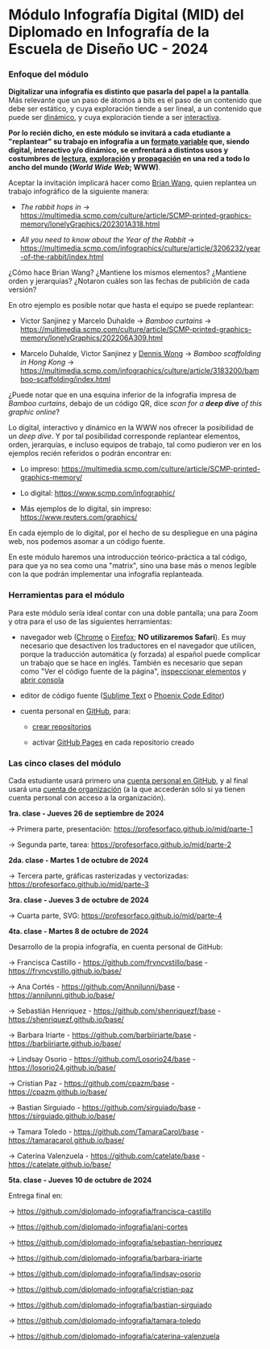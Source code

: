# Módulo Infografía Digital (MID) del Diplomado en Infografía de la Escuela de Diseño UC - 2024

### Enfoque del módulo

**Digitalizar una infografía es distinto que pasarla del papel a la pantalla**. Más relevante que un paso de átomos a bits es el paso de un contenido que debe ser estático, y cuya exploración tiende a ser lineal, a un contenido que puede ser [dinámico](https://es.wikipedia.org/wiki/P%C3%A1gina_web_din%C3%A1mica), y cuya exploración tiende a ser [interactiva](https://es.wikipedia.org/wiki/Interactividad#Niveles_de_interactividad).

**Por lo recién dicho, en este módulo se invitará a cada etudiante a "replantear" su trabajo en infografía a un [formato variable](https://screensiz.es/) que, siendo digital, interactivo y/o dinámico, se enfrentará a distintos usos y costumbres de [lectura](https://www.nngroup.com/articles/how-users-read-on-the-web/), [exploración](https://youtu.be/iEB3oILm-qQ?t=2183) y [propagación](https://www.youtube.com/watch?v=pqRfaUNRBak&t=996s) en una red a todo lo ancho del mundo (*World Wide Web*; WWW)**.

Aceptar la invitación implicará hacer como [Brian Wang](https://www.scmp.com/author/brian-wang), quien replantea un trabajo infográfico de la siguiente manera:

- *The rabbit hops in* → https://multimedia.scmp.com/culture/article/SCMP-printed-graphics-memory/lonelyGraphics/202301A318.html

- *All you need to know about the Year of the Rabbit* → https://multimedia.scmp.com/infographics/culture/article/3206232/year-of-the-rabbit/index.html

¿Cómo hace Brian Wang? ¿Mantiene los mismos elementos? ¿Mantiene orden y jerarquías? ¿Notaron cuáles son las fechas de publición de cada versión?

En otro ejemplo es posible notar que hasta el equipo se puede replantear:

- Victor Sanjinez y Marcelo Duhalde → *Bamboo curtains* → https://multimedia.scmp.com/culture/article/SCMP-printed-graphics-memory/lonelyGraphics/202206A309.html

- Marcelo Duhalde, Victor Sanjinez y [Dennis Wong](https://www.scmp.com/author/dennis-wong) → *Bamboo scaffolding in Hong Kong* → https://multimedia.scmp.com/infographics/culture/article/3183200/bamboo-scaffolding/index.html

¿Puede notar que en una esquina inferior de la infografía impresa de *Bamboo curtains*, debajo de un código QR, dice *scan for a **deep dive** of this graphic online*?

Lo digital, interactivo y dinámico en la WWW nos ofrecer la posibilidad de un *deep dive*. Y por tal posibilidad corresponde replantear elementos, orden, jerarquías, e incluso equipos de trabajo, tal como pudieron ver en los ejemplos recién referidos o podrán encontrar en:

- Lo impreso: https://multimedia.scmp.com/culture/article/SCMP-printed-graphics-memory/

- Lo digital: https://www.scmp.com/infographic/

- Más ejemplos de lo digital, sin impreso: https://www.reuters.com/graphics/

En cada ejemplo de lo digital, por el hecho de su despliegue en una página web, nos podemos asomar a un código fuente. 

En este módulo haremos una introducción teórico-práctica a tal código, para que ya no sea como una "matrix", sino una base más o menos legible con la que podrán implementar una infografía replanteada.

### Herramientas para el módulo

Para este módulo sería ideal contar con una doble pantalla; una para Zoom y otra para el uso de las siguientes herramientas:

- navegador web ([Chrome](https://www.google.com/intl/es-419/chrome/) o [Firefox](https://www.mozilla.org/es-CL/firefox/new/); **NO utilizaremos Safari**). Es muy necesario que desactiven los traductores en el navegador que utilicen, porque la traducción automática (y forzada) al español puede complicar un trabajo que se hace en inglés. También es necesario que sepan como "Ver el código fuente de la página", [inspeccionar elementos](https://support.hostinger.es/es/articles/2333029-como-inspeccionar-los-elementos-del-sitio-web) y [abrir consola](https://transferwise.com/es/help/articles/2954851/como-abrir-la-consola-de-tu-navegador)

- editor de código fuente ([Sublime Text](https://www.sublimetext.com/) o [Phoenix Code Editor](https://phcode.dev/))

- cuenta personal en [GitHub](https://github.com/join), para:

  - [crear repositorios](https://docs.github.com/es/get-started/quickstart/create-a-repo)

  - activar [GitHub Pages](https://docs.github.com/es/pages/getting-started-with-github-pages/creating-a-github-pages-site) en cada repositorio creado
    
### Las cinco clases del módulo  

Cada estudiante usará primero una [cuenta personal en GitHub](https://github.com/), y al final usará una [cuenta de organización](https://github.com/diplomado-infografia) (a la que accederán sólo si ya tienen cuenta personal con acceso a la organización).

**1ra. clase - Jueves 26 de septiembre de 2024**

→ Primera parte, presentación: https://profesorfaco.github.io/mid/parte-1

→ Segunda parte, tarea: https://profesorfaco.github.io/mid/parte-2

**2da. clase - Martes 1 de octubre de 2024** 

→ Tercera parte, gráficas rasterizadas y vectorizadas: https://profesorfaco.github.io/mid/parte-3

**3ra. clase - Jueves 3 de octubre de 2024**

→ Cuarta parte, SVG: https://profesorfaco.github.io/mid/parte-4

**4ta. clase - Martes 8 de octubre de 2024** 

Desarrollo de la propia infografía, en cuenta personal de GitHub:

→ Francisca Castillo - https://github.com/frvncvstillo/base - https://frvncvstillo.github.io/base/

→ Ana Cortés - https://github.com/Annilunni/base - https://annilunni.github.io/base/

→ Sebastián Henriquez - https://github.com/shenriquezf/base - https://shenriquezf.github.io/base/

→ Barbara Iriarte - https://github.com/barbiiriarte/base - https://barbiiriarte.github.io/base/

→ Lindsay Osorio - https://github.com/Losorio24/base - https://losorio24.github.io/base/

→ Cristian Paz - https://github.com/cpazm/base - https://cpazm.github.io/base/

→ Bastian Sirguiado - https://github.com/sirguiado/base - https://sirguiado.github.io/base/

→ Tamara Toledo - https://github.com/TamaraCarol/base - https://tamaracarol.github.io/base/

→ Caterina Valenzuela - https://github.com/catelate/base - https://catelate.github.io/base/

**5ta. clase - Jueves 10 de octubre de 2024**

Entrega final en: 

→ https://github.com/diplomado-infografia/francisca-castillo

→ https://github.com/diplomado-infografia/ani-cortes

→ https://github.com/diplomado-infografia/sebastian-henriquez

→ https://github.com/diplomado-infografia/barbara-iriarte

→ https://github.com/diplomado-infografia/lindsay-osorio

→ https://github.com/diplomado-infografia/cristian-paz

→ https://github.com/diplomado-infografia/bastian-sirguiado

→ https://github.com/diplomado-infografia/tamara-toledo

→ https://github.com/diplomado-infografia/caterina-valenzuela


